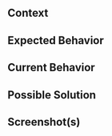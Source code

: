<!--- Be sure to add a descriptive issue title above! -->

## Context

<!--- How has this issue affected you? What are you trying to accomplish? Providing context helps us come up with a solution that is most useful in the real world. -->

## Expected Behavior

<!--- If you're describing a bug, tell us what should happen. If you're suggesting a change/improvement, tell us how it should work. -->

## Current Behavior

<!--- If describing a bug, tell us what happens instead of the expected behavior. If suggesting a change/improvement, explain the difference from current behavior -->

## Possible Solution

<!--- Not obligatory, but suggest a fix/reason for the bug, or ideas how to implement the addition or change -->

## Screenshot(s)

<!--- (if applicable -- you can delete otherwise) -->
